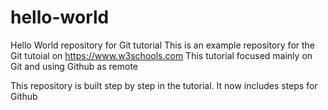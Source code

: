 # hello-world
Hello World repository for Git tutorial
This is an example repository for the Git tutoial on https://www.w3schools.com
This tutorial focused mainly on Git and using Github as remote

This repository is built step by step in the tutorial.
It now includes steps for Github
